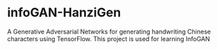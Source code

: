 # infoGAN-HanziGen
A Generative Adversarial Networks for generating handwriting Chinese characters using TensorFlow.
This project is used for learning InfoGAN
